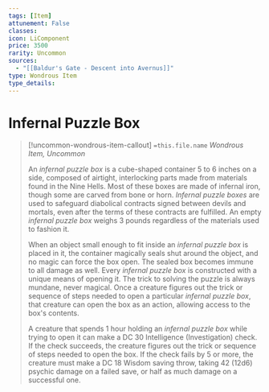 ```yaml
---
tags: [Item]
attunement: False
classes: 
icon: LiComponent
price: 3500
rarity: Uncommon
sources:
  - "[[Baldur's Gate - Descent into Avernus]]"
type: Wondrous Item
type_details: 
---
```

# Infernal Puzzle Box
>[!uncommon-wondrous-item-callout] `=this.file.name`
>*Wondrous Item, Uncommon*
>
>An *infernal puzzle box* is a cube-shaped container 5 to 6 inches on a side, composed of airtight, interlocking parts made from materials found in the Nine Hells. Most of these boxes are made of infernal iron, though some are carved from bone or horn. *Infernal puzzle boxes* are used to safeguard diabolical contracts signed between devils and mortals, even after the terms of these contracts are fulfilled. An empty *infernal puzzle box* weighs 3 pounds regardless of the materials used to fashion it.
>
>When an object small enough to fit inside an *infernal puzzle box* is placed in it, the container magically seals shut around the object, and no magic can force the box open. The sealed box becomes immune to all damage as well. Every *infernal puzzle box* is constructed with a unique means of opening it. The trick to solving the puzzle is always mundane, never magical. Once a creature figures out the trick or sequence of steps needed to open a particular *infernal puzzle box*, that creature can open the box as an action, allowing access to the box's contents.
>
>A creature that spends 1 hour holding an *infernal puzzle box* while trying to open it can make a DC 30 Intelligence (Investigation) check. If the check succeeds, the creature figures out the trick or sequence of steps needed to open the box. If the check fails by 5 or more, the creature must make a DC 18 Wisdom saving throw, taking 42 (12d6) psychic damage on a failed save, or half as much damage on a successful one.
>
>
